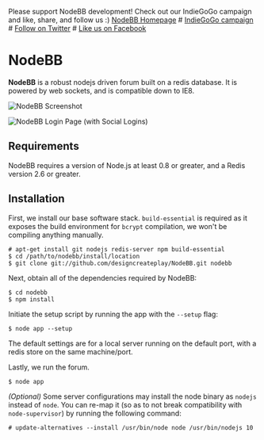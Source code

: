 Please support NodeBB development! Check out our IndieGoGo campaign and like, share, and follow us :)
[NodeBB Homepage](http://www.nodebb.org/ "NodeBB") # [IndieGoGo campaign](https://www.indiegogo.com/projects/nodebb-the-discussion-platform-of-the-future/ "IndieGoGo") # [Follow on Twitter](http://www.twitter.com/NodeBB/ "NodeBB Twitter") # [Like us on Facebook](http://www.facebook.com/NodeBB/ "NodeBB Facebook")



# NodeBB
**NodeBB** is a robust nodejs driven forum built on a redis database. It is powered by web sockets, and is compatible down to IE8.

![NodeBB Screenshot](http://i.imgur.com/mxRmLAg.png)

![NodeBB Login Page (with Social Logins)](http://i.imgur.com/q5tUUHW.png)

## Requirements

NodeBB requires a version of Node.js at least 0.8 or greater, and a Redis version 2.6 or greater.

## Installation

First, we install our base software stack. `build-essential` is required as it exposes the build environment for `bcrypt` compilation, we won't be compiling anything manually.

	# apt-get install git nodejs redis-server npm build-essential
	$ cd /path/to/nodebb/install/location
	$ git clone git://github.com/designcreateplay/NodeBB.git nodebb

Next, obtain all of the dependencies required by NodeBB:

    $ cd nodebb
    $ npm install

Initiate the setup script by running the app with the `--setup` flag:

    $ node app --setup

The default settings are for a local server running on the default port, with a redis store on the same machine/port.

Lastly, we run the forum.

    $ node app

*(Optional)* Some server configurations may install the node binary as `nodejs` instead of `node`. You can re-map it (so as to not break compatibility with `node-supervisor`) by running the following command:

    # update-alternatives --install /usr/bin/node node /usr/bin/nodejs 10